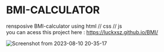 # BMI-CALCULATOR
rensposive BMI-calculator using html // css // js  <br>
 you can acess this project here :  https://luckxsz.github.io/BMI/

![Screenshot from 2023-08-10 20-35-17](https://github.com/LuckxSz/BMI/assets/135531180/57931162-1fe3-4c0e-9060-865133a0a442)

